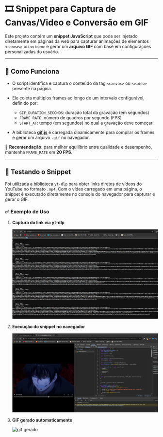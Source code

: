 # 🎞️ Snippet para Captura de Canvas/Video e Conversão em GIF

Este projeto contém um **snippet JavaScript** que pode ser injetado diretamente em páginas da web para capturar animações de elementos `<canvas>` ou `<video>` e gerar um **arquivo GIF** com base em configurações personalizadas do usuário.

---

## 🚀 Como Funciona

- O script identifica e captura o conteúdo da tag `<canvas>` ou `<video>` presente na página.
- Ele coleta múltiplos frames ao longo de um intervalo configurável, definido por:

  - `GIF_DURATION_SECONDS`: duração total da gravação (em segundos)
  - `FRAME_RATE`: número de quadros por segundo (FPS)
  - `START_AT`: tempo (em segundos) no qual a gravação deve começar

- A biblioteca [**gif.js**](https://jnordberg.github.io/gif.js/) é carregada dinamicamente para compilar os frames e gerar um arquivo `.gif` no navegador.

📌 **Recomendação**: para melhor equilíbrio entre qualidade e desempenho, mantenha `FRAME_RATE` em **20 FPS**.

---

## 🧪 Testando o Snippet

Foi utilizada a biblioteca `yt-dlp` para obter links diretos de vídeos do YouTube no formato `.mp4`. Com o vídeo carregado em uma página, o snippet é executado diretamente no console do navegador para capturar e gerar o GIF.

### ✅ Exemplo de Uso

1. **Captura do link via yt-dlp**

   ![uso de yt-dlp](./readme-imgs/ytdlp.png)

2. **Execução do snippet no navegador**

   ![uso do snippet](./readme-imgs/snippet.png)

3. **GIF gerado automaticamente**

   ![gif gerado](./tests/testing.gif)
